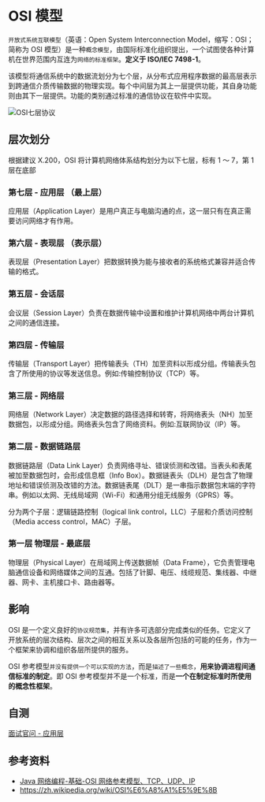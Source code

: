 # OSI 模型

`开放式系统互联模型`（英语：Open System Interconnection Model，缩写：OSI；简称为 OSI 模型）是一种`概念模型`，由国际标准化组织提出，一个试图使各种计算机在世界范围内互连为`网络的标准框架`。**定义于 ISO/IEC 7498-1**。

该模型将通信系统中的数据流划分为七个层，从分布式应用程序数据的最高层表示到跨通信介质传输数据的物理实现。每个中间层为其上一层提供功能，其自身功能则由其下一层提供。功能的类别通过标准的通信协议在软件中实现。

<Image src="/04http/OSI.png" alt="OSI七层协议"/>

## 层次划分

根据建议 X.200，OSI 将计算机网络体系结构划分为以下七层，标有 1 ～ 7，第 1 层在底部

### 第七层 - 应用层 （最上层）

应用层（Application Layer）是用户真正与电脑沟通的点，这一层只有在真正需要访问网络才有作用。

### 第六层 - 表现层 （表示层）

表现层（Presentation Layer）把数据转换为能与接收者的系统格式兼容并适合传输的格式。

### 第五层 - 会话层

会议层（Session Layer）负责在数据传输中设置和维护计算机网络中两台计算机之间的通信连接。

### 第四层 - 传输层

传输层（Transport Layer）把传输表头（TH）加至资料以形成分组。传输表头包含了所使用的协议等发送信息。例如:传输控制协议（TCP）等。

### 第三层 - 网络层

网络层（Network Layer）决定数据的路径选择和转寄，将网络表头（NH）加至数据包，以形成分组。网络表头包含了网络资料。例如:互联网协议（IP）等。

### 第二层 - 数据链路层

数据链路层（Data Link Layer）负责网络寻址、错误侦测和改错。当表头和表尾被加至数据包时，会形成信息框（Info Box）。数据链表头（DLH）是包含了物理地址和错误侦测及改错的方法。数据链表尾（DLT）是一串指示数据包末端的字符串。例如以太网、无线局域网（Wi-Fi）和通用分组无线服务（GPRS）等。

分为两个子层：逻辑链路控制（logical link control，LLC）子层和介质访问控制（Media access control，MAC）子层。

### 第一层 物理层 - 最底层

物理层（Physical Layer）在局域网上传送数据帧（Data Frame），它负责管理电脑通信设备和网络媒体之间的互通。包括了针脚、电压、线缆规范、集线器、中继器、网卡、主机接口卡、路由器等。

## 影响

OSI 是一个定义良好的`协议规范集`，并有许多可选部分完成类似的任务。它定义了开放系统的层次结构、层次之间的相互关系以及各层所包括的可能的任务，作为一个框架来协调和组织各层所提供的服务。

OSI 参考模型`并没有提供一个可以实现的方法`，而是`描述了一些概念`，**用来协调进程间通信标准的制定**。即 OSI 参考模型并不是一个标准，而是**一个在制定标准时所使用的概念性框架**。

## 自测

[面试官问 - 应用层](../../%E9%9D%A2%E8%AF%95%E5%AE%98%E9%97%AE/04http/q_http_1-base.md)

## 参考资料

- [Java 网络编程-基础-OSI 网络参考模型、TCP、UDP、IP](https://www.cnblogs.com/zylblogs/articles/15531878.html)
- <https://zh.wikipedia.org/wiki/OSI%E6%A8%A1%E5%9E%8B>
